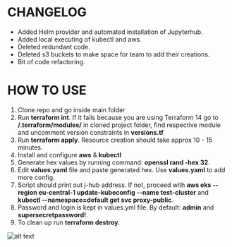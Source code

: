 # CHANGELOG

* Added Helm provider and automated installation of Jupyterhub.
* Added local executing of kubectl and aws.
* Deleted redundant code.
* Deleted s3 buckets to make space for team to add their creations.
* Bit of code refactoring.

# HOW TO USE

1) Clone repo and go inside main folder
2) Run **terraform int**. If it fails because you are using Terraform 14 go to **/.terraform/modules/** in cloned project folder, find respective module and uncomment version constraints in **versions.tf**
3) Run **terraform apply**. Resource creation should take approx 10 - 15 minutes.
4) Install and configure **aws** & **kubectl**
5) Generate hex values by running command: **openssl rand -hex 32**.
6) Edit **values.yaml** file and paste generated hex. Use **values.yaml** to add more config.
7) Script should print out j-hub address. If not, proceed with **aws eks --region eu-central-1 update-kubeconfig --name test-cluster** and **kubectl --namespace=default get svc proxy-public**.
8) Password and login is kept in values.yml file. By default: **admin** and **supersecretpassword!**.
9) To clean up run **terraform destroy**.

![alt text](https://github.com/JanisRancans/terraform-eks/blob/main/jhub-running-python.png?raw=true)
